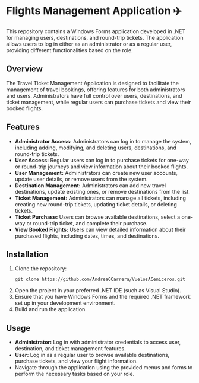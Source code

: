 <h1>Flights Management Application ✈️</h1>

<p>This repository contains a Windows Forms application developed in .NET for managing users, destinations, and round-trip tickets. The application allows users to log in either as an administrator or as a regular user, providing different functionalities based on the role.</p>

<h2>Overview</h2>

<p>The Travel Ticket Management Application is designed to facilitate the management of travel bookings, offering features for both administrators and users. Administrators have full control over users, destinations, and ticket management, while regular users can purchase tickets and view their booked flights.</p>

<h2>Features</h2>

<ul>
  <li><strong>Administrator Access:</strong> Administrators can log in to manage the system, including adding, modifying, and deleting users, destinations, and round-trip tickets.</li>
  <li><strong>User Access:</strong> Regular users can log in to purchase tickets for one-way or round-trip journeys and view information about their booked flights.</li>
  <li><strong>User Management:</strong> Administrators can create new user accounts, update user details, or remove users from the system.</li>
  <li><strong>Destination Management:</strong> Administrators can add new travel destinations, update existing ones, or remove destinations from the list.</li>
  <li><strong>Ticket Management:</strong> Administrators can manage all tickets, including creating new round-trip tickets, updating ticket details, or deleting tickets.</li>
  <li><strong>Ticket Purchase:</strong> Users can browse available destinations, select a one-way or round-trip ticket, and complete their purchase.</li>
  <li><strong>View Booked Flights:</strong> Users can view detailed information about their purchased flights, including dates, times, and destinations.</li>
</ul>

<h2>Installation</h2>

<ol>
  <li>Clone the repository:</li>
  <pre><code>git clone https://github.com/AndreaCCarrera/VuelosACeniceros.git</code></pre>
  <li>Open the project in your preferred .NET IDE (such as Visual Studio).</li>
  <li>Ensure that you have Windows Forms and the required .NET framework set up in your development environment.</li>
  <li>Build and run the application.</li>
</ol>

<h2>Usage</h2>

<ul>
  <li><strong>Administrator:</strong> Log in with administrator credentials to access user, destination, and ticket management features.</li>
  <li><strong>User:</strong> Log in as a regular user to browse available destinations, purchase tickets, and view your flight information.</li>
  <li>Navigate through the application using the provided menus and forms to perform the necessary tasks based on your role.</li>
</ul>
